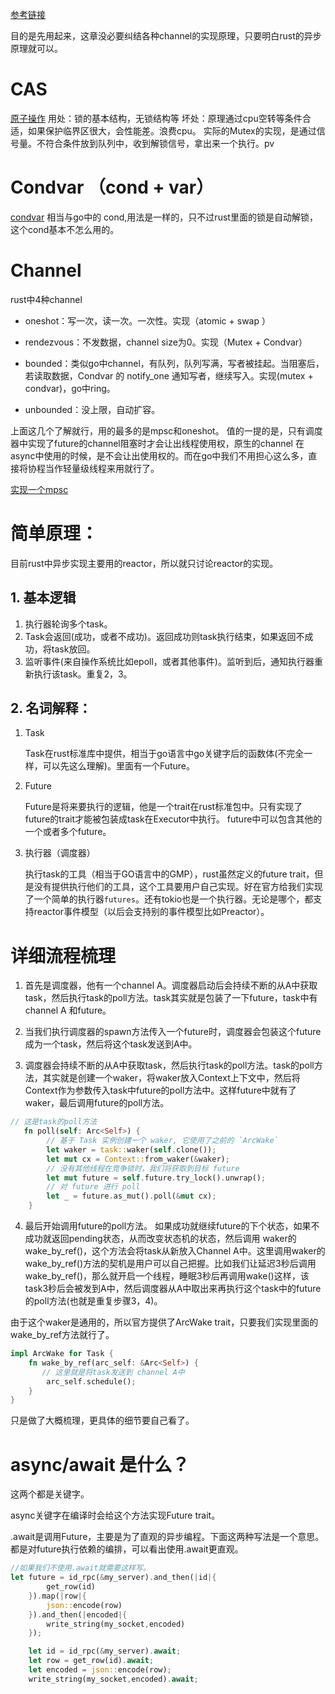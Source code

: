 [参考链接](https://time.geekbang.org/column/article/445814)

目的是先用起来，这章没必要纠结各种channel的实现原理，只要明白rust的异步原理就可以。
# CAS
[原子操作](./bin/atomic.rs)
用处：锁的基本结构，无锁结构等
坏处：原理通过cpu空转等条件合适，如果保护临界区很大，会性能差。浪费cpu。
实际的Mutex的实现，是通过信号量。不符合条件放到队列中，收到解锁信号，拿出来一个执行。pv

# Condvar （cond + var）
[condvar](./bin/condvar.rs)
相当与go中的 cond,用法是一样的，只不过rust里面的锁是自动解锁，这个cond基本不怎么用的。

# Channel
rust中4种channel

- oneshot：写一次，读一次。一次性。实现（atomic + swap ）

- rendezvous：不发数据，channel size为0。实现（Mutex + Condvar）

- bounded：类似go中channel，有队列，队列写满，写者被挂起。当阻塞后，若读取数据，Condvar 的 notify_one 通知写者，继续写入。实现(mutex + condvar)，go中ring。

- unbounded：没上限，自动扩容。

上面这几个了解就行，用的最多的是mpsc和oneshot。
值的一提的是，只有调度器中实现了future的channel阻塞时才会让出线程使用权，原生的channel
在async中使用的时候，是不会让出使用权的。而在go中我们不用担心这么多，直接将协程当作轻量级线程来用就行了。

[实现一个mpsc](https://play.rust-lang.org/?version=stable&mode=debug&edition=2021&gist=042ee12817442a32bcfa05e31a1084f9)

# 简单原理：
目前rust中异步实现主要用的reactor，所以就只讨论reactor的实现。
## 1. 基本逻辑
1. 执行器轮询多个task。
2. Task会返回(成功，或者不成功)。返回成功则task执行结束，如果返回不成功，将task放回。
3. 监听事件(来自操作系统比如epoll，或者其他事件)。监听到后，通知执行器重新执行该task。重复2，3。
## 2. 名词解释：
1. Task

   Task在rust标准库中提供，相当于go语言中go关键字后的函数体(不完全一样，可以先这么理解)。里面有一个Future。

2. Future

   Future是将来要执行的逻辑，他是一个trait在rust标准包中。只有实现了future的trait才能被包装成task在Executor中执行。
   future中可以包含其他的一个或者多个future。

3. 执行器（调度器）

   执行task的工具（相当于GO语言中的GMP），rust虽然定义的future trait，但是没有提供执行他们的工具，这个工具要用户自己实现。好在官方给我们实现了一个简单的执行器`futures`。还有tokio也是一个执行器。无论是哪个，都支持reactor事件模型（以后会支持别的事件模型比如Preactor）。


# 详细流程梳理

1. 首先是调度器，他有一个channel A。调度器启动后会持续不断的从A中获取task，然后执行task的poll方法。task其实就是包装了一下future，task中有 channel A 和future。

2. 当我们执行调度器的spawn方法传入一个future时，调度器会包装这个future成为一个task，然后将这个task发送到A中。

3. 调度器会持续不断的从A中获取task，然后执行task的poll方法。task的poll方法，其实就是创建一个waker，将waker放入Context上下文中，然后将Context作为参数传入task中future的poll方法中。这样future中就有了waker，最后调用future的poll方法。
```rust
// 这是task的poll方法
   fn poll(self: Arc<Self>) {
        // 基于 Task 实例创建一个 waker, 它使用了之前的 `ArcWake`
        let waker = task::waker(self.clone());
        let mut cx = Context::from_waker(&waker);
        // 没有其他线程在竞争锁时，我们将获取到目标 future
        let mut future = self.future.try_lock().unwrap();
        // 对 future 进行 poll
        let _ = future.as_mut().poll(&mut cx);
    }
```

4. 最后开始调用future的poll方法。
   如果成功就继续future的下个状态，如果不成功就返回pending状态，从而改变状态机的状态，然后调用 waker的 wake_by_ref()，这个方法会将task从新放入Channel A中。这里调用waker的 wake_by_ref()方法的契机是用户可以自己把握。比如我们让延迟3秒后调用 wake_by_ref()，那么就开启一个线程，睡眠3秒后再调用wake()这样，该task3秒后会被发到A中，然后调度器从A中取出来再执行这个task中的future的poll方法(也就是重复步骤3，4)。

由于这个waker是通用的，所以官方提供了ArcWake trait，只要我们实现里面的wake_by_ref方法就行了。
```rust
impl ArcWake for Task {
    fn wake_by_ref(arc_self: &Arc<Self>) {
       // 这里就是将task发送到 channel A中
        arc_self.schedule();
    }
}
```

只是做了大概梳理，更具体的细节要自己看了。



# async/await 是什么？

这两个都是关键字。

async关键字在编译时会给这个方法实现Future trait。

.await是调用Future，主要是为了直观的异步编程。下面这两种写法是一个意思。
都是对future执行依赖的编排，可以看出使用.await更直观。
```rust
//如果我们不使用.await就需要这样写。
let future = id_rpc(&my_server).and_then(|id|{
        get_row(id)
    }).map(|row|{
        json::encode(row)
    }).and_then(|encoded|{
        write_string(my_socket,encoded)
    });
```

```rust
    let id = id_rpc(&my_server).await;
    let row = get_row(id).await;
    let encoded = json::encode(row);
    write_string(my_socket,encoded).await;
```

